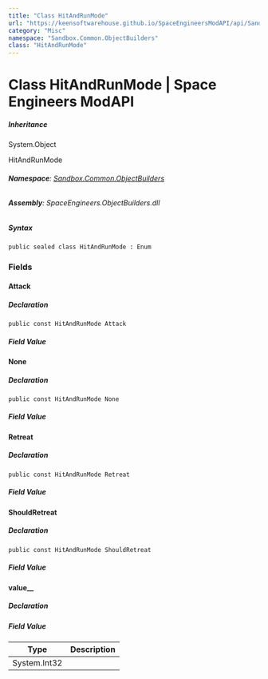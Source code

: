 ```yaml
---
title: "Class HitAndRunMode"
url: "https://keensoftwarehouse.github.io/SpaceEngineersModAPI/api/Sandbox.Common.ObjectBuilders.HitAndRunMode.html"
category: "Misc"
namespace: "Sandbox.Common.ObjectBuilders"
class: "HitAndRunMode"
---
```


# Class HitAndRunMode | Space Engineers ModAPI

##### Inheritance

System.Object

HitAndRunMode

###### **Namespace**: [Sandbox.Common.ObjectBuilders](https://keensoftwarehouse.github.io/SpaceEngineersModAPI/api/Sandbox.Common.ObjectBuilders.html)

###### **Assembly**: SpaceEngineers.ObjectBuilders.dll

##### Syntax

```
public sealed class HitAndRunMode : Enum
```

### [](#fields)Fields

#### [](#Sandbox_Common_ObjectBuilders_HitAndRunMode_Attack)Attack

##### Declaration

```
public const HitAndRunMode Attack
```

##### Field Value

#### [](#Sandbox_Common_ObjectBuilders_HitAndRunMode_None)None

##### Declaration

```
public const HitAndRunMode None
```

##### Field Value

#### [](#Sandbox_Common_ObjectBuilders_HitAndRunMode_Retreat)Retreat

##### Declaration

```
public const HitAndRunMode Retreat
```

##### Field Value

#### [](#Sandbox_Common_ObjectBuilders_HitAndRunMode_ShouldRetreat)ShouldRetreat

##### Declaration

```
public const HitAndRunMode ShouldRetreat
```

##### Field Value

#### [](#Sandbox_Common_ObjectBuilders_HitAndRunMode_value__)value\_\_

##### Declaration

##### Field Value

| Type | Description |
| --- | --- |
| System.Int32 |     |